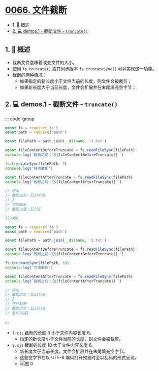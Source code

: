 # [0066. 文件截断](https://github.com/Tdahuyou/TNotes.nodejs/tree/main/notes/0066.%20%E6%96%87%E4%BB%B6%E6%88%AA%E6%96%AD)

<!-- region:toc -->

- [1. 📝 概述](#1--概述)
- [2. 💻 demos.1 - 截断文件 - `truncate()`](#2--demos1---截断文件---truncate)

<!-- endregion:toc -->

## 1. 📝 概述

- 截断文件意味着改变文件的大小。
- 使用 `fs.truncate()` 或其同步版本 `fs.truncateSync()` 可以实现这一功能。
- 截断的两种情况：
  - 如果指定的新长度小于文件当前的长度，则文件会被裁剪；
  - 如果新长度大于当前长度，文件会扩展并在末尾填充空字节；

## 2. 💻 demos.1 - 截断文件 - `truncate()`

::: code-group

```js [1.cjs] {9}
const fs = require('fs')
const path = require('path')

const filePath = path.join(__dirname, '1.txt')

const fileContentBeforeTruncate = fs.readFileSync(filePath)
console.log(`截断之前：【${fileContentBeforeTruncate}】`)

fs.truncateSync(filePath, 3)
console.log('完成截断')

const fileContentAfterTruncate = fs.readFileSync(filePath)
console.log(`截断之后：【${fileContentAfterTruncate}】`)

// 输出：
// 截断之前：【123456
// 】
// 完成截断
// 截断之后：【123】
```

```js [1.txt]
123456
```

```js [2.cjs] {9}
const fs = require('fs')
const path = require('path')

const filePath = path.join(__dirname, '2.txt')

const fileContentBeforeTruncate = fs.readFileSync(filePath)
console.log(`截断之前：【${fileContentBeforeTruncate}】`)

fs.truncateSync(filePath, 10)
console.log('完成截断')

const fileContentAfterTruncate = fs.readFileSync(filePath)
console.log(`截断之后：【${fileContentAfterTruncate}】`)

// 输出：
// 截断之前：【123456
// 】
// 完成截断
// 截断之后：【123456
// 乱码内容】
```

:::

- `1.cjs` 截断的长度 3 小于文件内容长度 6。
  - 指定的新长度小于文件当前的长度，则文件会被裁剪。
- `2.cjs` 截断的长度 10 大于文件内容长度 6。
  - 新长度大于当前长度，文件会扩展并在末尾填充空字节。
  - 这些空字节在以 UTF-8 编码打开预览时会以乱码的形式呈现。
  - ![图 0](https://cdn.jsdelivr.net/gh/Tdahuyou/imgs@main/2025-04-16-21-28-54.png)

